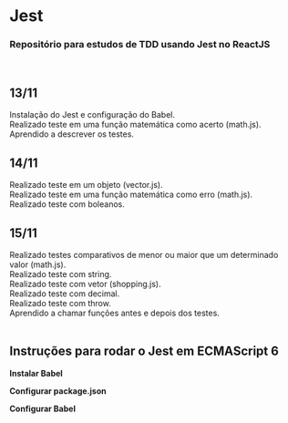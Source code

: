 # Jest
### Repositório para estudos de TDD usando Jest no ReactJS
  <br />

## 13/11
Instalação do Jest e configuração do Babel.<br>
Realizado teste em uma função matemática como acerto (math.js).<br>
Aprendido a descrever os testes.
<br>

## 14/11
Realizado teste em um objeto (vector.js).<br>
Realizado teste em uma função matemática como erro (math.js).<br>
Realizado teste com boleanos.
<br>

## 15/11
Realizado testes comparativos de menor ou maior que um determinado valor (math.js).<br>
Realizado teste com string.<br>
Realizado teste com vetor (shopping.js).<br>
Realizado teste com decimal.<br>
Realizado teste com throw.<br>
Aprendido a chamar funções antes e depois dos testes.
<br><br>

## Instruções para rodar o Jest em ECMAScript 6
**Instalar Babel**
<pre id="tmp" style="display: none">npm install --save-dev babel-jest</pre>

**Configurar package.json**
<pre id="tmp" style="display: none">{
  "scripts": {
    "test": "jest"
  },
  "jest": {
    "transform": {
      "^.+\\.[t|j]sx?$": "babel-jest"
    }
  }
}</pre>

**Configurar Babel**
<pre id="tmp" style="display: none">Criar babel.config.json</pre>
<pre id="tmp" style="display: none">npm install @babel/preset-env --save-dev</pre>
<pre id="tmp" style="display: none">Editar babel.config.json <br><br>{
  "presets": ["@babel/preset-env", "@babel/preset-react"]
}</pre>
